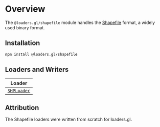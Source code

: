 # Overview

The `@loaders.gl/shapefile` module handles the [Shapefile](/docs/modules/shapefile/formats/shapefile) format, a widely used binary format.

## Installation

```bash
npm install @loaders.gl/shapefile
```

## Loaders and Writers

| Loader                                                          |
| --------------------------------------------------------------- |
| [`SHPLoader`](/docs/modules/shapefile/api-reference/shp-loader) |

## Attribution

The Shapefile loaders were written from scratch for loaders.gl.
